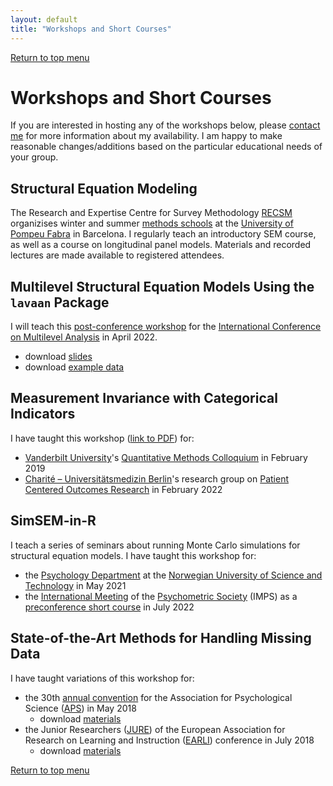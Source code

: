 ```yaml
---
layout: default
title: "Workshops and Short Courses"
---
```


[Return to top menu](index.md)

<!-- List of workshops to link students to materials -->

# Workshops and Short Courses

If you are interested in hosting any of the workshops below, please [contact me](http://www.uva.nl/profile/t.d.jorgensen) for more information about my availability.  I am happy to make reasonable changes/additions based on the particular educational needs of your group.


## Structural Equation Modeling

The Research and Expertise Centre for Survey Methodology [RECSM](https://www.upf.edu/web/survey) organizises winter and summer [methods schools](https://www.upf.edu/web/survey/activities) at the [University of Pompeu Fabra](https://www.upf.edu/)
in Barcelona.  I regularly teach an introductory SEM course, as well as a course on longitudinal panel models.  Materials and recorded lectures are made available to registered attendees.


## Multilevel Structural Equation Models Using the `lavaan` Package

I will teach this [post-conference workshop](https://multilevel.fss.uu.nl/course/post-conference-multilevel-sem/) for the [International Conference on Multilevel Analysis](https://multilevel.fss.uu.nl/) in April 2022.

- download [slides](MLSEM/MLSEM.pdf)
- download [example data](MLSEM/exampleData.zip)


## Measurement Invariance with Categorical Indicators

I have taught this workshop ([link to PDF](CatMeasEq/Jorgensen.CatMeasEq.pdf)) for:

- [Vanderbilt University](https://www.vanderbilt.edu)'s [Quantitative Methods Colloquium](https://www.vanderbilt.edu/psychological_sciences/graduate/programs/quantitative-methods/colloquium.php) in February 2019
- [Charité – Universitätsmedizin Berlin](https://www.charite.de/en/)'s research group on [Patient Centered Outcomes Research](http://patient-centered-outcomes-research.org/) in February 2022


## SimSEM-in-R

I teach a series of seminars about running Monte Carlo simulations for structural equation models.  I have taught this workshop for:

- the [Psychology Department](https://www.ntnu.edu/psychology) at the [Norwegian University of Science and Technology](https://www.ntnu.edu/) in May 2021
- the  [International Meeting](https://www.psychometricsociety.org/annual-meeting) of the [Psychometric Society](https://www.psychometricsociety.org/) (IMPS) as a [preconference short course](https://www.psychometricsociety.org/post/simsem-r-simulating-structural-equation-models-using-lavaan-and-simsem) in July 2022


## State-of-the-Art Methods for Handling Missing Data

I have taught variations of this workshop for:

- the 30th [annual convention](https://www.psychologicalscience.org/conventions) for the Association for Psychological Science ([APS](https://www.psychologicalscience.org/)) in May 2018
    - download [materials](MissingData/APS2018.zip)
- the Junior Researchers ([JURE](https://www.earli.org/jure)) of the European Association for Research on Learning and Instruction ([EARLI](https://www.earli.org/)) conference in July 2018
    - download [materials](MissingData/JURE2018.zip)


[Return to top menu](index.md)

